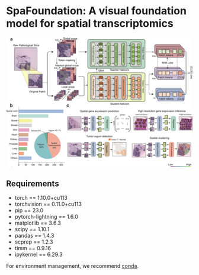 # SpaFoundation: A visual foundation model for spatial transcriptomics
![Overview](overview.jpg)
## Requirements

- torch == 1.10.0+cu113  
- torchvision == 0.11.0+cu113  
- pip == 23.0  
- pytorch-lightning == 1.6.0  
- matplotlib == 3.6.3  
- scipy == 1.10.1  
- pandas == 1.4.3  
- scprep == 1.2.3  
- timm == 0.9.16  
- ipykernel == 6.29.3  

For environment management, we recommend [conda](https://docs.conda.io/en/latest/).


